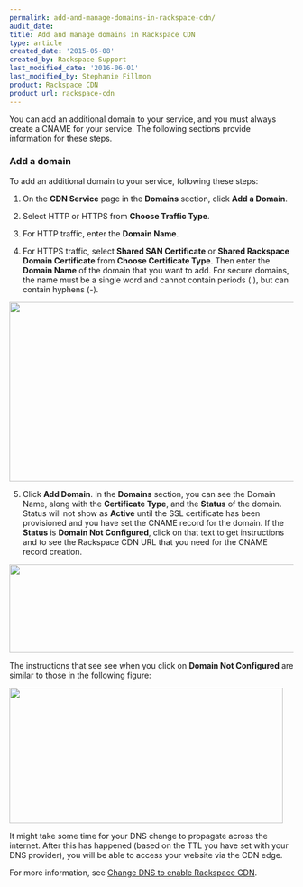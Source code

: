 ```yaml
---
permalink: add-and-manage-domains-in-rackspace-cdn/
audit_date:
title: Add and manage domains in Rackspace CDN
type: article
created_date: '2015-05-08'
created_by: Rackspace Support
last_modified_date: '2016-06-01'
last_modified_by: Stephanie Fillmon
product: Rackspace CDN
product_url: rackspace-cdn
---
```


You can add an additional domain to your service, and you must always
create a CNAME for your service. The following sections provide
information for these steps.

### Add a domain

To add an additional domain to your service, following these steps:

1. On the **CDN Service** page in the **Domains** section, click **Add a
Domain**.

2. Select HTTP or HTTPS from **Choose Traffic Type**.

3. For HTTP traffic, enter the **Domain Name**.

4. For HTTPS traffic, select **Shared SAN Certificate** or **Shared
Rackspace Domain Certificate** from **Choose Certificate Type**. Then
enter the **Domain Name** of the domain that you want to add. For secure
domains, the name must be a single word and cannot contain periods (.),
but can contain hyphens (-).

  <img src="{% asset_path rackspace-cdn/add-and-manage-domains-in-rackspace-cdn/Screen%20Shot%202015-12-16%20at%203.28.18%20PM.png %}" width="559" height="318" />

5. Click **Add Domain**.  In the **Domains** section, you can see the
Domain Name, along with the **Certificate Type**, and the **Status** of
the domain. Status will not show as **Active** until the SSL certificate
has been provisioned and you have set the CNAME record for the domain.
If the **Status** is **Domain Not Configured**, click on that text to
get instructions and to see the Rackspace CDN URL that you need for the CNAME record creation.

  <img src="{% asset_path rackspace-cdn/add-and-manage-domains-in-rackspace-cdn/Screen%20Shot%202015-12-16%20at%203.39.21%20PM.png %}" width="521" height="157" />

The instructions that see see when you click on **Domain Not
Configured** are similar to those in the following figure:

<img src="{% asset_path rackspace-cdn/add-and-manage-domains-in-rackspace-cdn/Screen%20Shot%202015-12-16%20at%203.57.27%20PM.png %}" width="485" height="240" />

It might take some time for your DNS change to propagate across the
internet. After this has happened (based on the TTL you have set with
your DNS provider), you will be able to access your website via the CDN
edge.

For more information, see [Change DNS to enable Rackspace CDN](/how-to/change-dns-to-enable-rackspace-cdn).
